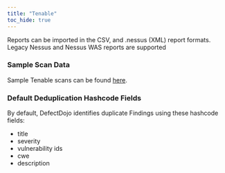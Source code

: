```yaml
---
title: "Tenable"
toc_hide: true
---
```

Reports can be imported in the CSV, and .nessus (XML) report formats.
Legacy Nessus and Nessus WAS reports are supported

### Sample Scan Data
Sample Tenable scans can be found [here](https://github.com/DefectDojo/django-DefectDojo/tree/master/unittests/scans/tenable).

### Default Deduplication Hashcode Fields
By default, DefectDojo identifies duplicate Findings using these hashcode fields:

- title
- severity
- vulnerability ids
- cwe
- description
